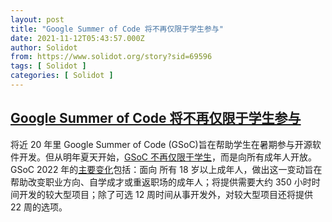 ```yaml
---
layout: post
title: "Google Summer of Code 将不再仅限于学生参与"
date: 2021-11-12T05:43:57.000Z
author: Solidot
from: https://www.solidot.org/story?sid=69596
tags: [ Solidot ]
categories: [ Solidot ]
---
```

<!--1636695837000-->
[Google Summer of Code 将不再仅限于学生参与](https://www.solidot.org/story?sid=69596)
------

<div>
将近 20 年里 Google Summer of Code (GSoC)旨在帮助学生在暑期参与开源软件开发。但从明年夏天开始，<a href="https://www.phoronix.com/scan.php?page=news_item&amp;px=GSoC-2022-Changes" target="_blank">GSoC 不再仅限于学生</a>，而是向所有成年人开放。GSoC 2022 年的<a href="https://opensource.googleblog.com/2021/11/expanding-google-summer-of-code-in-2022.html">主要变化</a>包括：面向 所有 18 岁以上成年人，做出这一变动旨在帮助改变职业方向、自学成才或重返职场的成年人；将提供需要大约 350 小时时间开发的较大型项目；除了可选 12 周时间从事开发外，对较大型项目还将提供 22 周的选项。
</div>
